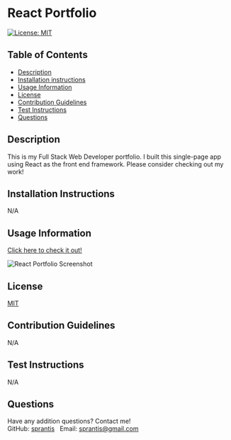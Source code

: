 # React Portfolio

[![License: MIT](https://img.shields.io/badge/License-MIT-yellow.svg)](https://opensource.org/licenses/MIT)

## Table of Contents
* [Description](#description)
* [Installation instructions](#installation-instructions)
* [Usage Information](#usage-information)
* [License](#license)
* [Contribution Guidelines](#contribution-guidelines)
* [Test Instructions](#test-instructions)
* [Questions](#questions)

## Description
This is my Full Stack Web Developer portfolio. I built this single-page app using React as the front end framework. Please consider checking out my work!

## Installation Instructions
N/A

## Usage Information

[Click here to check it out!](https://sprantis.github.io/react-portfolio/)

![React Portfolio Screenshot](./client/src/images/react-portfolio-screenshot.png)

## License
[MIT](https://opensource.org/licenses/MIT)

## Contribution Guidelines
N/A

## Test Instructions
N/A

## Questions
Have any addition questions? Contact me!
&nbsp;  
GitHub: [sprantis](https://github.com/sprantis)
&nbsp;
Email: sprantis@gmail.com
